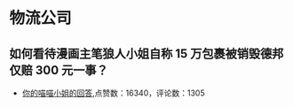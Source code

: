 #  物流公司 
## 如何看待漫画主笔狼人小姐自称 15 万包裹被销毁德邦仅赔 300 元一事？
- [你的喵喵小姐的回答](https://www.zhihu.com/question/341104418/answer/794506643),点赞数：16340，评论数：1305
